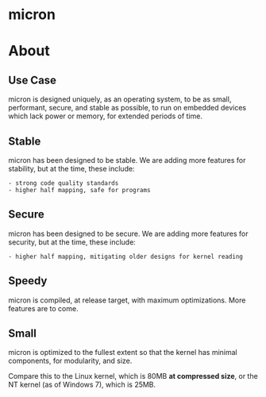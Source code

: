 # micron

# About
## Use Case
micron is designed uniquely, as an operating system, to be as small, performant, secure, and stable as possible, to run on embedded devices which lack power or memory, for extended periods of time.

## Stable
micron has been designed to be stable. We are adding more features for stability, but at the time, these include:

    - strong code quality standards
    - higher half mapping, safe for programs

## Secure
micron has been designed to be secure. We are adding more features for security, but at the time, these include:

    - higher half mapping, mitigating older designs for kernel reading

## Speedy
micron is compiled, at release target, with maximum optimizations. More features are to come.

## Small
micron is optimized to the fullest extent so that the kernel has minimal components, for modularity, and size.

Compare this to the Linux kernel, which is 80MB **at compressed size**, or the NT kernel (as of Windows 7), which is 25MB.